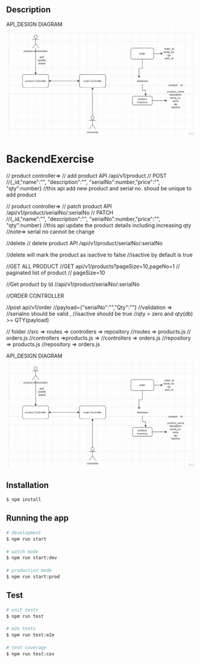 

## Description
API_DESIGN DIAGRAM
![Alt text](image.png)
# BackendExercise
// product controller=> 
// add product API /api/v1/product 
// POST	
//{_id,"name":"", "description":"", "serialNo":number,"price":"", "qty":number}
//this api add new product and serial no. shoud be unique to add product


// product controller=> 
// patch product API /api/v1/product/serialNo/:serialNo
// PATCH	
//{_id,"name":"", "description":"", "serialNo":number,"price":"", "qty":number}
//this api update the product details including increasing qty 
//note=> serial no cannot be change

//delete 
// delete product API /api/v1/product/serialNo/:serialNo

//delete will mark the product as isactive to false
//isactive by default is true 


//GET ALL PRODUCT
//GET api/v1/products?pageSize=10,pageNo=1
// paginated list of product // pageSize=10

//Get product by Id
//api/v1/product/serialNo/:serialNo





//ORDER CONTROLLER

//post api/v1/order
//payload={"serialNo":"","Qty":""}
//validation => 
//serialno should be valid ,
//isactive should be true
//qty > zero and qty(db)  >= QTY(payload)



// folder 
//src => routes => controllers => repository
//routes    => products.js
//            orders.js
//controllers =>products.js =>
//controllers => orders.js
//repository => products.js
//repository => orders.js

API_DESIGN DIAGRAM
![Alt text](image.png)

## Installation

```bash
$ npm install
```

## Running the app

```bash
# development
$ npm run start

# watch mode
$ npm run start:dev

# production mode
$ npm run start:prod
```

## Test

```bash
# unit tests
$ npm run test

# e2e tests
$ npm run test:e2e

# test coverage
$ npm run test:cov
```

